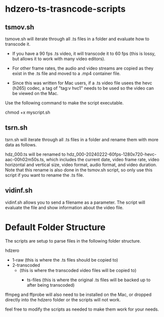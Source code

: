 # hdzero-ts-trasncode-scripts

## tsmov.sh
tsmove.sh will iterate through all .ts files in a folder and evaluate how to transcode it.

- If you have a 90 fps .ts video, it will transcode it to 60 fps (this is lossy, but allows it to work with many video editors).
- For other frame rates, the audio and video streams are copied as they exist in the .ts file and moved to a .mp4 container file.

- Since this was written for Mac users, if a .ts video file usees the hevc (h265) codec, a tag of "tag:v hvc1" needs to be used so the video can be viewed on the Mac.

Use the following command to make the script executable.

chmod +x myscript.sh

## tsrn.sh
tsrn.sh will iterate through all .ts files in a folder and rename them with more data as follows.

hdz_000.ts will be renamed to hdz_000-20240222-60fps-1280x720-hevc-aac-00h02m50s.ts, which includes the current date, video frame rate, video horizontal and vertical size, video format, audio format, and video duration.  Note that this rename is also done in the tsmov.sh script, so only use this script if you want to rename the .ts file.

## vidinf.sh
vidinf.sh allows you to send a filename as a parameter.  The script will evaluate the file and show information about the video file.

# Default Folder Structure
The scripts are setup to parse files in the following folder structure.

hdzero
- 1-raw (this is where the .ts files should be copied to)
- 2-transcoded
  - <yyyymmdd> (this is where the transcoded video files will be copied to)
    - ts-files (this is where the original .ts files will be backed up to after being transcoded)

ffmpeg and ffprobe will also need to be installed on the Mac, or dropped directly into the hdzero folder or the scripts will not work.

feel free to modify the scripts as needed to make them work for your needs.
